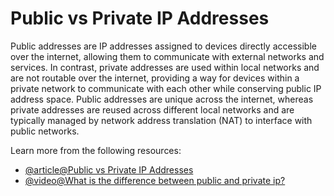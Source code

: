 # Public vs Private IP Addresses

Public addresses are IP addresses assigned to devices directly accessible over the internet, allowing them to communicate with external networks and services. In contrast, private addresses are used within local networks and are not routable over the internet, providing a way for devices within a private network to communicate with each other while conserving public IP address space. Public addresses are unique across the internet, whereas private addresses are reused across different local networks and are typically managed by network address translation (NAT) to interface with public networks.

Learn more from the following resources:

- [@article@Public vs Private IP Addresses](https://www.avast.com/c-ip-address-public-vs-private)
- [@video@What is the difference between public and private ip?](https://www.youtube.com/watch?v=R6Czae6Iow4&t=1s)
